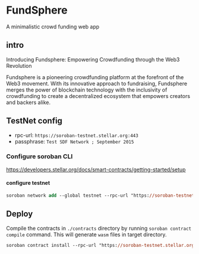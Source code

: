 # FundSphere
A minimalistic crowd funding web app

## intro 

Introducing Fundsphere: Empowering Crowdfunding through the Web3 Revolution

Fundsphere is a pioneering crowdfunding platform at the forefront of the Web3 movement. With its innovative approach to fundraising, Fundsphere merges the power of blockchain technology with the inclusivity of crowdfunding to create a decentralized ecosystem that empowers creators and backers alike.


## TestNet config

- rpc-url: `https://soroban-testnet.stellar.org:443`
- passphrase: `Test SDF Network ; September 2015`


### Configure soroban CLI

https://developers.stellar.org/docs/smart-contracts/getting-started/setup

#### configure testnet

```ps
soroban network add --global testnet --rpc-url "https://soroban-testnet.stellar.org:443" --network-passphrase "Test SDF Network ; September 2015"
```


## Deploy 

Compile the contracts in `./contracts` directory by running `soroban contract compile` command. This will generate `wasm` files in target directory.

```ps
soroban contract install --rpc-url "https://soroban-testnet.stellar.org:443" --network-passphrase "Test SDF Network ; September 2015" --network testnet --source <IDENTITY> --wasm <WASM FILE PATH>
```